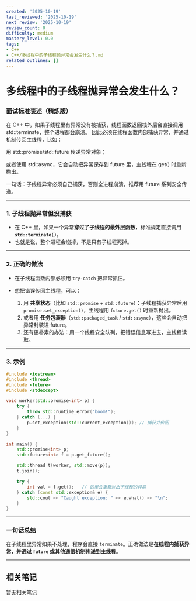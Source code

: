 ```yaml
---
created: '2025-10-19'
last_reviewed: '2025-10-19'
next_review: '2025-10-19'
review_count: 0
difficulty: medium
mastery_level: 0.0
tags:
- C++
- C++/多线程中的子线程抛异常会发生什么？.md
related_outlines: []
---
```


# 多线程中的子线程抛异常会发生什么？

### 面试标准表述（精炼版）

在 C++ 中，如果子线程里有异常没有被捕获，线程函数返回栈外后会直接调用 std::terminate，整个进程都会崩溃。
因此必须在线程函数内部捕获异常，并通过机制传回主线程，比如：

用 std::promise/std::future 传递异常对象；

或者使用 std::async，它会自动把异常保存到 future 里，主线程在 get() 时重新抛出。

一句话：子线程异常必须自己捕获，否则全进程崩溃，推荐用 future 系列安全传递。

---

### 1. 子线程抛异常但没捕获

* 在 C++ 里，如果一个异常**穿过了子线程的最外层函数**，标准规定直接调用 **`std::terminate()`**。
* 也就是说，整个进程会崩掉，不是只有子线程死掉。

---

### 2. 正确的做法

* 在子线程函数内部必须用 `try-catch` 把异常抓住。
* 想把错误传回主线程，可以：

  1. 用 **共享状态**（比如 `std::promise` + `std::future`）：子线程捕获异常后用 `promise.set_exception()`，主线程用 `future.get()` 时重新抛出。
  2. 或者用 **任务包装器**（`std::packaged_task` / `std::async`），这些会自动把异常封装进 future。
  3. 还有更朴素的办法：用一个线程安全队列，把错误信息写进去，主线程读取。

---

### 3. 示例

```cpp
#include <iostream>
#include <thread>
#include <future>
#include <stdexcept>

void worker(std::promise<int> p) {
    try {
        throw std::runtime_error("boom!");
    } catch (...) {
        p.set_exception(std::current_exception()); // 捕获并传回
    }
}

int main() {
    std::promise<int> p;
    std::future<int> f = p.get_future();

    std::thread t(worker, std::move(p));
    t.join();

    try {
        int val = f.get();   // 这里会重新抛出子线程的异常
    } catch (const std::exception& e) {
        std::cout << "Caught exception: " << e.what() << "\n";
    }
}
```

---

### 一句话总结

在子线程里异常如果不处理，程序会直接 `terminate`。正确做法是**在线程内捕获异常，并通过 `future` 或其他通信机制传递到主线程**。

---

## 相关笔记
<!-- 自动生成 -->

暂无相关笔记

